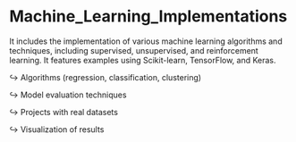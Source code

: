 # Machine_Learning_Implementations

It includes the implementation of various machine learning algorithms and techniques, including supervised, unsupervised, and reinforcement learning. It features examples using Scikit-learn, TensorFlow, and Keras.

↪ Algorithms (regression, classification, clustering)

↪ Model evaluation techniques

↪ Projects with real datasets

↪ Visualization of results
